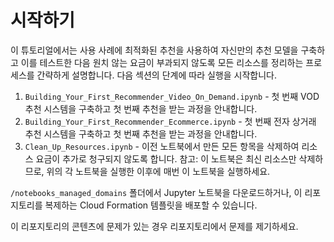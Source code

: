 # 시작하기

이 튜토리얼에서는 사용 사례에 최적화된 추천을 사용하여 자신만의 추천 모델을 구축하고 이를 테스트한 다음 원치 않는 요금이 부과되지 않도록 모든 리소스를 정리하는 프로세스를 간략하게 설명합니다. 다음 섹션의 단계에 따라 실행을 시작합니다.

1. `Building_Your_First_Recommender_Video_On_Demand.ipynb`  - 첫 번째 VOD 추천 시스템을 구축하고 첫 번째 추천을 받는 과정을 안내합니다.
1. `Building_Your_First_Recommender_Ecommerce.ipynb`  - 첫 번째 전자 상거래 추천 시스템을 구축하고 첫 번째 추천을 받는 과정을 안내합니다.
2. `Clean_Up_Resources.ipynb` - 이전 노트북에서 만든 모든 항목을 삭제하여 리소스 요금이 추가로 청구되지 않도록 합니다. 참고: 이 노트북은 최신 리소스만 삭제하므로, 위의 각 노트북을 실행한 이후에 매번 이 노트북을 실행하세요.

`/notebooks_managed_domains` 폴더에서 Jupyter 노트북을 다운로드하거나, 이 리포지토리를 복제하는 Cloud Formation 템플릿을 배포할 수 있습니다.

이 리포지토리의 콘텐츠에 문제가 있는 경우 리포지토리에서 문제를 제기하세요.